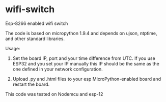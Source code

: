 # wifi-switch
Esp-8266 enabled wifi switch

The code is based on micropython 1.9.4 and depends on ujson, ntptime, and other standard libraries.

Usage:

1) Set the board IP, port and your time difference from UTC. If you use ESP32 and you set your IP manually this IP should be the same as the one defined in your network configuration.

2) Upload .py and .html files to your esp MicroPython-enabled board and restart the board.

This code was tested on Nodemcu and esp-12

